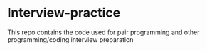 # Interview-practice
This repo contains the code used for pair programming and other programming/coding interview preparation